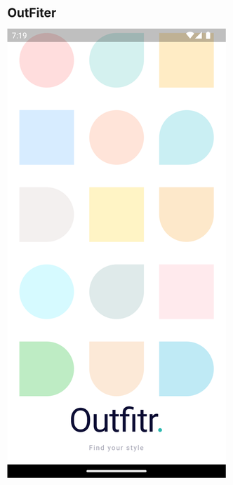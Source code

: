 # OutFiter

![ScreenShot 2](https://github.com/Shiba-Kar/outfitr/blob/master/screenshots/flutter_01.png)

